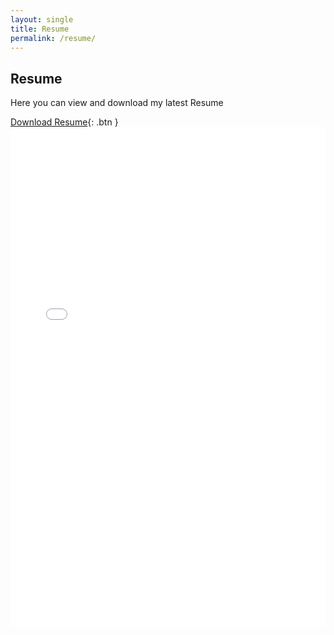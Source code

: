 ```yaml
---
layout: single
title: Resume
permalink: /resume/
---
```


## Resume

Here you can view and download my latest Resume

[Download Resume](/resume/resume.pdf){: .btn }
<embed src="/resume/resume.pdf" type="application/pdf" width="100%" height="800px"/>

